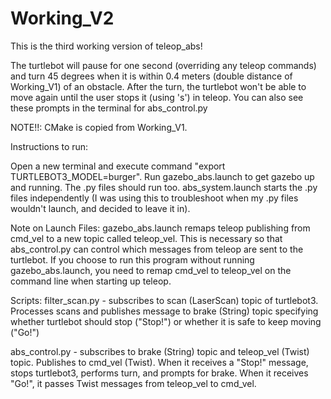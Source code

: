 # Working_V2

This is the third working version of teleop_abs!

The turtlebot will pause for one second (overriding any teleop commands) and turn 45 degrees when it is within 0.4 meters (double distance of Working_V1) of an obstacle. After the turn, the turtlebot won't be able to move again until the user stops it (using 's') in teleop. You can also see these prompts in the terminal for abs_control.py


NOTE!!: CMake is copied from Working_V1.

Instructions to run:

Open a new terminal and execute command "export TURTLEBOT3_MODEL=burger". Run gazebo_abs.launch to get gazebo up and running. The .py files should run too. abs_system.launch starts the .py files independently (I was using this to troubleshoot when my .py files wouldn't launch, and decided to leave it in).

Note on Launch Files:
gazebo_abs.launch remaps teleop publishing from cmd_vel to a new topic called teleop_vel. This is necessary so that abs_control.py can control which messages from teleop are sent to the turtlebot. If you choose to run this program without running gazebo_abs.launch, you need to remap cmd_vel to teleop_vel on the command line when starting up teleop. 

Scripts: 
filter_scan.py - subscribes to scan (LaserScan) topic of turtlebot3. Processes scans and publishes message to brake (String) topic specifying whether turtlebot should stop ("Stop!") or whether it is safe to keep moving ("Go!")

abs_control.py - subscribes to brake (String) topic and teleop_vel (Twist) topic. Publishes to cmd_vel (Twist). When it receives a "Stop!" message, stops turtlebot3, performs turn, and prompts for brake. When it receives "Go!", it passes Twist messages from teleop_vel to cmd_vel. 
